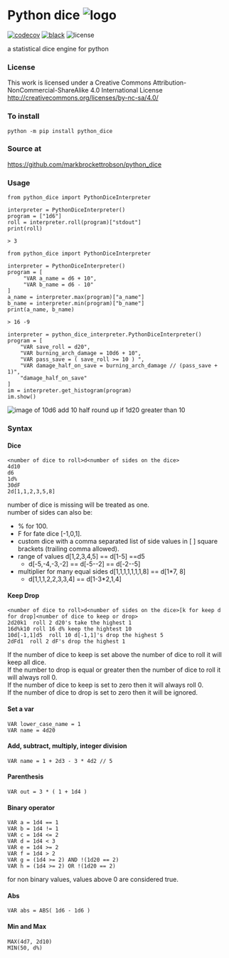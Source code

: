 # Python dice ![logo](https://raw.githubusercontent.com/markbrockettrobson/python_dice/master/images/pythondice_logo_128x128.png)


[![codecov](https://codecov.io/gh/markbrockettrobson/python_dice/branch/master/graph/badge.svg)](https://codecov.io/gh/markbrockettrobson/pydice)
[![black](https://img.shields.io/badge/code%20style-black-000000.svg)](https://github.com/psf/black)
![license](https://i.creativecommons.org/l/by-nc-sa/4.0/80x15.png)

a statistical dice engine for python

### License 

This work is licensed under a Creative Commons Attribution-NonCommercial-ShareAlike 4.0 International License
http://creativecommons.org/licenses/by-nc-sa/4.0/

### To install
~~~
python -m pip install python_dice
~~~

### Source at 
https://github.com/markbrockettrobson/python_dice

### Usage

~~~
from python_dice import PythonDiceInterpreter

interpreter = PythonDiceInterpreter()
program = ["1d6"]
roll = interpreter.roll(program)["stdout"]
print(roll)

> 3
~~~

~~~
from python_dice import PythonDiceInterpreter

interpreter = PythonDiceInterpreter()
program = [
     "VAR a_name = d6 + 10",
     "VAR b_name = d6 - 10"
]
a_name = interpreter.max(program)["a_name"]
b_name = interpreter.min(program)["b_name"]
print(a_name, b_name)

> 16 -9
~~~

~~~
interpreter = python_dice_interpreter.PythonDiceInterpreter()
program = [
    "VAR save_roll = d20",
    "VAR burning_arch_damage = 10d6 + 10",
    "VAR pass_save = ( save_roll >= 10 ) ",
    "VAR damage_half_on_save = burning_arch_damage // (pass_save + 1)",
    "damage_half_on_save"
]
im = interpreter.get_histogram(program)
im.show()
~~~
![image of 10d6 add 10 half round up if 1d20 greater than 10](https://raw.githubusercontent.com/markbrockettrobson/python_dice/master/images/histogram.png)

### Syntax
#### Dice
~~~
<number of dice to roll>d<number of sides on the dice>
4d10
d6
1d%
30dF
2d[1,1,2,3,5,8]
~~~

number of dice is missing will be treated as one. <br>
number of sides can also be:<br>
+ % for 100.
+ F for fate dice [-1,0,1].
+ custom dice with a comma separated list of side values in [ ] square brackets (trailing comma allowed).
+ range of values d[1,2,3,4,5] == d[1-5] ==d5
  + d[-5,-4,-3,-2] == d[-5--2] == d[-2--5]
+ multiplier for many equal sides d[1,1,1,1,1,1,1,8] == d[1*7, 8]
  + d[1,1,1,2,2,3,3,4] == d[1-3*2,1,4] 


#### Keep Drop
~~~
<number of dice to roll>d<number of sides on the dice>[k for keep d for drop]<number of dice to keep or drop>
2d20k1  roll 2 d20's take the highest 1
16d%k10 roll 16 d% keep the hightest 10
10d[-1,1]d5  roll 10 d[-1,1]'s drop the highest 5
2dFd1  roll 2 dF's drop the highest 1
~~~

If the number of dice to keep is set above the number of dice to roll it will keep all dice. <br>
If the number to drop is equal or greater then the number of dice to roll it will always roll 0. <br>
If the number of dice to keep is set to zero then it will always roll 0. <br>
If the number of dice to drop is set to zero then it will be ignored. <br>

#### Set a var
~~~
VAR lower_case_name = 1
VAR name = 4d20
~~~
#### Add, subtract, multiply, integer division
~~~
VAR name = 1 + 2d3 - 3 * 4d2 // 5
~~~
#### Parenthesis
~~~
VAR out = 3 * ( 1 + 1d4 )
~~~
#### Binary operator
~~~
VAR a = 1d4 == 1
VAR b = 1d4 != 1
VAR c = 1d4 <= 2
VAR d = 1d4 < 3
VAR e = 1d4 >= 2
VAR f = 1d4 > 2
VAR g = (1d4 >= 2) AND !(1d20 == 2)
VAR h = (1d4 >= 2) OR !(1d20 == 2)
~~~
for non binary values, values above 0 are considered true.

#### Abs
~~~
VAR abs = ABS( 1d6 - 1d6 )
~~~
#### Min and Max
~~~
MAX(4d7, 2d10)
MIN(50, d%)
~~~